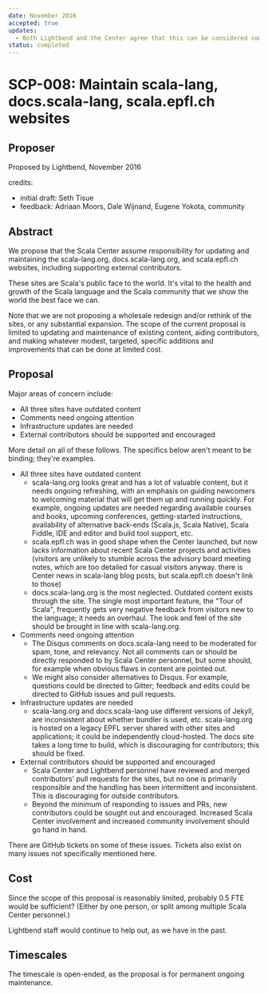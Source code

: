 ```yaml
---
date: November 2016
accepted: true
updates:
  - Both Lightbend and the Center agree that this can be considered complete as the Center is actively coordinating and working on the sites.
status: completed
---
```


# SCP-008: Maintain scala-lang, docs.scala-lang, scala.epfl.ch websites

## Proposer

Proposed by Lightbend, November 2016

credits:

* initial draft: Seth Tisue
* feedback: Adriaan Moors, Dale Wijnand, Eugene Yokota, community

## Abstract

We propose that the Scala Center assume responsibility for updating
and maintaining the scala-lang.org, docs.scala-lang.org, and
scala.epfl.ch websites, including supporting external contributors.

These sites are Scala's public face to the world.  It's vital to
the health and growth of the Scala language and the Scala community
that we show the world the best face we can.

Note that we are not proposing a wholesale redesign and/or rethink of
the sites, or any substantial expansion.  The scope of the current
proposal is limited to updating and maintenance of existing content,
aiding contributors, and making whatever modest, targeted, specific
additions and improvements that can be done at limited cost.

## Proposal

Major areas of concern include:

* All three sites have outdated content
* Comments need ongoing attention
* Infrastructure updates are needed
* External contributors should be supported and encouraged

More detail on all of these follows. The specifics below aren't
meant to be binding; they're examples.

* All three sites have outdated content
    * scala-lang.org looks great and has a lot of valuable content,
      but it needs ongoing refreshing, with an emphasis on guiding
      newcomers to welcoming material that will get them up and
      running quickly.  For example, ongoing updates are needed
      regarding available courses and books, upcoming conferences,
      getting-started instructions, availability of alternative
      back-ends (Scala.js, Scala Native),
      Scala Fiddle, IDE and editor
      and build tool support, etc.
    * scala.epfl.ch was in good shape when the Center launched, but
      now lacks information about recent Scala Center projects and
      activities (visitors are unlikely to stumble across the advisory
      board meeting notes, which are too detailed for casual visitors
      anyway. there is Center news in scala-lang blog posts, but
      scala.epfl.ch doesn't link to those)
    * docs.scala-lang.org is the most neglected. Outdated content
      exists through the site.  The single most important feature, the
      "Tour of Scala", frequently gets very negative feedback from
      visitors new to the language; it needs an overhaul.  The look
      and feel of the site should be brought in line with
      scala-lang.org.
* Comments need ongoing attention
    * The Disqus comments on docs.scala-lang need to be moderated for
      spam, tone, and relevancy.  Not all comments can or should
      be directly responded to by Scala Center personnel, but some
      should, for example when obvious flaws in content are pointed
      out.
    * We might also consider alternatives to Disqus.  For example,
      questions could be directed to Gitter; feedback and edits
      could be directed to GitHub issues and pull requests.
* Infrastructure updates are needed
    * scala-lang.org and docs.scala-lang use different versions of
      Jekyll, are inconsistent about whether bundler is used, etc.
      scala-lang.org is hosted on a legacy EPFL server shared with
      other sites and applications; it could be independently
      cloud-hosted.  The docs site takes a long time to build,
      which is discouraging for contributors; this should be fixed.
* External contributors should be supported and encouraged
    * Scala Center and Lightbend personnel have reviewed and merged
      contributors' pull requests for the sites, but no one is
      primarily responsible and the handling has been intermittent and
      inconsistent.  This is discouraging for outside contributors.
    * Beyond the minimum of responding to issues and PRs,
      new contributors could be sought out and encouraged.
      Increased Scala Center involvement and increased community involvement
      should go hand in hand.

There are GitHub tickets on some of these issues.  Tickets also exist
on many issues not specifically mentioned here.

## Cost

Since the scope of this proposal is reasonably limited, probably 0.5
FTE would be sufficient?  (Either by one person, or split among
multiple Scala Center personnel.)

Lightbend staff would continue to help out, as we have in the past.

## Timescales

The timescale is open-ended, as the proposal is for permanent ongoing
maintenance.
